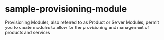 # sample-provisioning-module
Provisioning Modules, also referred to as Product or Server Modules, permit you to create modules to allow for the provisioning and management of products and services
